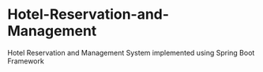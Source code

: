 # Hotel-Reservation-and-Management
Hotel Reservation and Management System implemented using Spring Boot Framework
